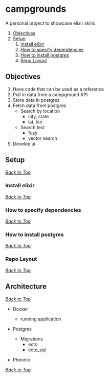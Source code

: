 # campgrounds
A personal project to showcase elixir skills

1. [Objectives](#objectives)
1. [Setup](#setup)
    1. [Install elixir](#install-elixir)
    1. [How to specify dependencies](#how-to-specify-dependencies)
    1. [How to install postgres](#how-to-install-postgres)
    1. [Repo Layout](#repo-layout)

## Objectives

1. Have code that can be used as a reference
1. Pull in data from a campground API
1. Store data in postgres
1. Fetch data from postgres
    * Search by location
        * city, state
        * lat, lon
    * Search text
        * fuzy
        * vector search
1. Develop ui

## Setup

_[Back to Top](#campgrounds)_

### Install elixir

_[Back to Top](#campgrounds)_

### How to specify dependencies

_[Back to Top](#campgrounds)_

### How to install postgres

_[Back to Top](#campgrounds)_

### Repo Layout

_[Back to Top](#campgrounds)_

## Architecture

_[Back to Top](#campgrounds)_

* Docker
    * running application

* Postgres
    * Migrations
        * ecto
        * ecto_sql

* Pheonix

_[Back to Top](#campgrounds)_
